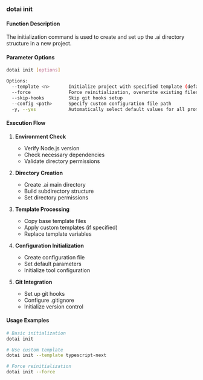 ### dotai init

#### Function Description
The initialization command is used to create and set up the .ai directory structure in a new project.

#### Parameter Options
```bash
dotai init [options]

Options:
  --template <n>       Initialize project with specified template (default: "standard")
  --force              Force reinitialization, overwrite existing files
  --skip-hooks         Skip git hooks setup
  --config <path>      Specify custom configuration file path
  -y, --yes            Automatically select default values for all prompts
```

#### Execution Flow
1. **Environment Check**
   - Verify Node.js version
   - Check necessary dependencies
   - Validate directory permissions

2. **Directory Creation**
   - Create .ai main directory
   - Build subdirectory structure
   - Set directory permissions

3. **Template Processing**
   - Copy base template files
   - Apply custom templates (if specified)
   - Replace template variables

4. **Configuration Initialization**
   - Create configuration file
   - Set default parameters
   - Initialize tool configuration

5. **Git Integration**
   - Set up git hooks
   - Configure .gitignore
   - Initialize version control

#### Usage Examples
```bash
# Basic initialization
dotai init

# Use custom template
dotai init --template typescript-next

# Force reinitialization
dotai init --force
```

